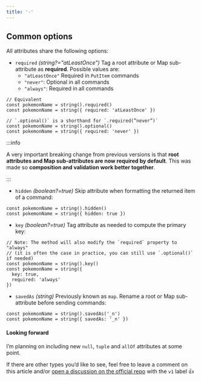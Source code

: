 ```yaml
---
title: '-'
---
```


## Common options

All attributes share the following options:

- `required` _(string?="atLeastOnce")_ Tag a root attribute or Map sub-attribute as **required**. Possible values are:
  - `"atLeastOnce"` Required in `PutItem` commands
  - `"never"`: Optional in all commands
  - `"always"`: Required in all commands

```tsx
// Equivalent
const pokemonName = string().required()
const pokemonName = string({ required: 'atLeastOnce' })

// `.optional()` is a shorthand for `.required(”never”)`
const pokemonName = string().optional()
const pokemonName = string({ required: 'never' })
```

:::info

A very important breaking change from previous versions is that **root attributes and Map sub-attributes are now required by default**. This was made so **composition and validation work better together**.

:::

- `hidden` _(boolean?=true)_ Skip attribute when formatting the returned item of a command:

```tsx
const pokemonName = string().hidden()
const pokemonName = string({ hidden: true })
```

- `key` _(boolean?=true)_ Tag attribute as needed to compute the primary key:

```tsx
// Note: The method will also modify the `required` property to "always"
// (it is often the case in practice, you can still use `.optional()` if needed)
const pokemonName = string().key()
const pokemonName = string({
  key: true,
  required: 'always'
})
```

- `savedAs` _(string)_ Previously known as `map`. Rename a root or Map sub-attribute before sending commands:

```tsx
const pokemonName = string().savedAs('_n')
const pokemonName = string({ savedAs: '_n' })
```

#### Looking forward

I’m planning on including new `null`, `tuple` and `allOf` attributes at some point.

If there are other types you’d like to see, feel free to leave a comment on this article and/or [open a discussion on the official repo](https://github.com/jeremydaly/dynamodb-toolbox) with the `v1` label 👍
